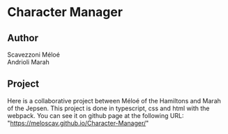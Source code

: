 # Character Manager 

## Author 
Scavezzoni Méloé    
Andrioli Marah

## Project
Here is a collaborative project between Méloé of the Hamiltons and Marah of the Jepsen.
This project is done in typescript, css and html with the webpack.
You can see it on github page at the following URL: "https://meloscav.github.io/Character-Manager/"